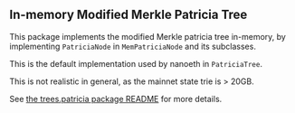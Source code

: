 ## In-memory Modified Merkle Patricia Tree

This package implements the modified Merkle patricia tree in-memory, by implementing
`PatriciaNode` in `MemPatriciaNode` and its subclasses.

This is the default implementation used by nanoeth in `PatriciaTree`.

This is not realistic in general, as the mainnet state trie is > 20GB.

See [the trees.patricia package README](../README.md) for more details.